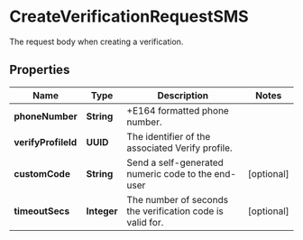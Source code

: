 

# CreateVerificationRequestSMS

The request body when creating a verification.

## Properties

| Name | Type | Description | Notes |
|------------ | ------------- | ------------- | -------------|
|**phoneNumber** | **String** | +E164 formatted phone number. |  |
|**verifyProfileId** | **UUID** | The identifier of the associated Verify profile. |  |
|**customCode** | **String** | Send a self-generated numeric code to the end-user |  [optional] |
|**timeoutSecs** | **Integer** | The number of seconds the verification code is valid for. |  [optional] |



